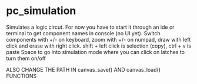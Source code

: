 # pc_simulation

Simulates a logic circut.
For now you have to start it through an ide or terminal to get component names in console (no UI yet). 
Switch components with +/- on keyboard, zoom with +/- on numpad, draw with left click and erase with right click. shift + left click is selection (copy), ctrl + v is paste
Space to go into simulation mode where you can click on latches to turn them on/off

ALSO CHANGE THE PATH IN canvas_save() AND canvas_load() FUNCTIONS
